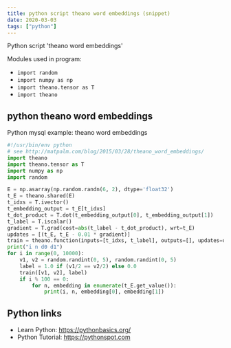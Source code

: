 ```yaml
---
title: python script theano word embeddings (snippet)
date: 2020-03-03
tags: ["python"]
---
```

Python script 'theano word embeddings'


Modules used in program: 
* `import random`
* `import numpy as np`
* `import theano.tensor as T`
* `import theano`

## python theano word embeddings

Python mysql example: theano word embeddings

```python
#!/usr/bin/env python
# see http://matpalm.com/blog/2015/03/28/theano_word_embeddings/
import theano
import theano.tensor as T
import numpy as np
import random

E = np.asarray(np.random.randn(6, 2), dtype='float32')
t_E = theano.shared(E)
t_idxs = T.ivector()
t_embedding_output = t_E[t_idxs]
t_dot_product = T.dot(t_embedding_output[0], t_embedding_output[1])
t_label = T.iscalar()
gradient = T.grad(cost=abs(t_label - t_dot_product), wrt=t_E)
updates = [(t_E, t_E - 0.01 * gradient)]
train = theano.function(inputs=[t_idxs, t_label], outputs=[], updates=updates)
print("i n d0 d1")
for i in range(0, 10000):
    v1, v2 = random.randint(0, 5), random.randint(0, 5)
    label = 1.0 if (v1/2 == v2/2) else 0.0
    train([v1, v2], label)
    if i % 100 == 0:
        for n, embedding in enumerate(t_E.get_value()):
            print(i, n, embedding[0], embedding[1])


```

## Python links

- Learn Python: https://pythonbasics.org/
- Python Tutorial: https://pythonspot.com
